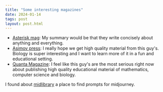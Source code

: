 ```yaml
---
title: "Some interesting magazines"
date: 2024-01-14
tags: post
layout: post.html
---
```


- [Asterisk mag](https://asteriskmag.com/): My summary would be that they write concisely about anything and everything.
- [Asimov press](https://press.asimov.com/): I really hope we get high quality material from this guy's. Biology is super interesting and I want to learn more of it in a fun and educational setting.
- [Quanta Magazine](https://www.quantamagazine.org/): I feel like this guy's are the most serious right now about publishing high quality educational material of mathematics, computer science and biology.

I found about [midlibrary](midlibrary.io) a place to find prompts for midjourney.
